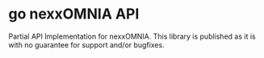 # go nexxOMNIA API

Partial API Implementation for nexxOMNIA. This library is published as it is with no guarantee for support and/or bugfixes.